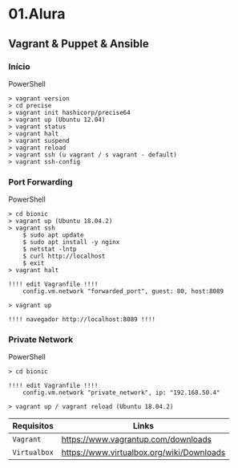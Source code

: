 # 01.Alura
## Vagrant & Puppet & Ansible
### Início

PowerShell
```
> vagrant version
> cd precise
> vagrant init hashicorp/precise64 
> vagrant up (Ubuntu 12.04)
> vagrant status
> vagrant halt
> vagrant suspend
> vagrant reload
> vagrant ssh (u vagrant / s vagrant - default)
> vagrant ssh-config
```

### Port Forwarding

PowerShell
```
> cd bionic
> vagrant up (Ubuntu 18.04.2)
> vagrant ssh
    $ sudo apt update
    $ sudo apt install -y nginx
    $ netstat -lntp
    $ curl http://localhost
    $ exit
> vagrant halt

!!!! edit Vagranfile !!!!
    config.vm.network "forwarded_port", guest: 80, host:8089

> vagrant up

!!!! navegador http://localhost:8089 !!!!
```

### Private Network

PowerShell
```
> cd bionic

!!!! edit Vagranfile !!!!
    config.vm.network "private_network", ip: "192.168.50.4"

> vagrant up / vagrant reload (Ubuntu 18.04.2)
```

|Requisitos      |Links|
|-------------|-----------|
|`Vagrant`| https://www.vagrantup.com/downloads
|`Virtualbox`| https://www.virtualbox.org/wiki/Downloads
